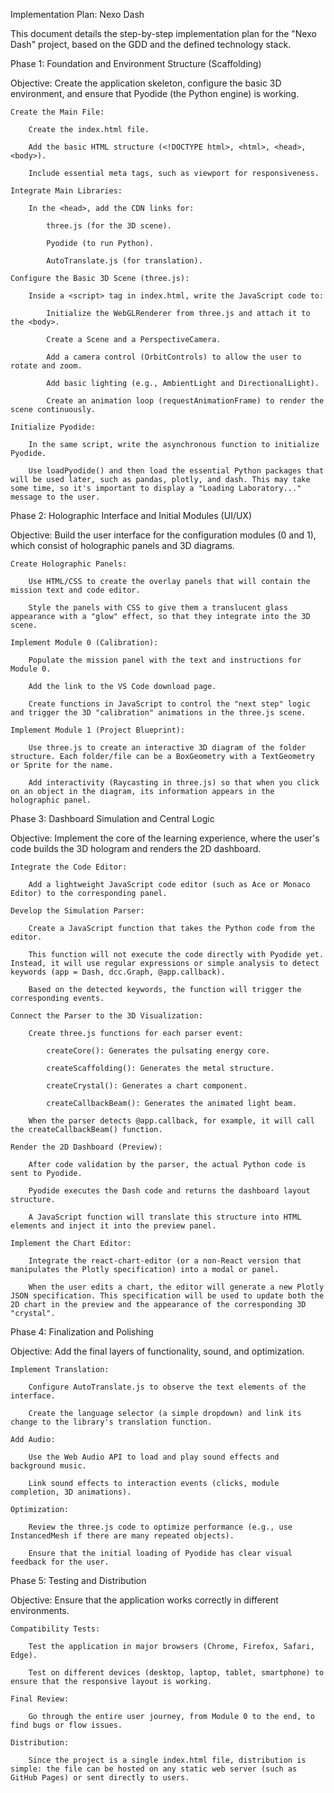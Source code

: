 Implementation Plan: Nexo Dash

This document details the step-by-step implementation plan for the "Nexo Dash" project, based on the GDD and the defined technology stack.

Phase 1: Foundation and Environment Structure (Scaffolding)

Objective: Create the application skeleton, configure the basic 3D environment, and ensure that Pyodide (the Python engine) is working.

    Create the Main File:

        Create the index.html file.

        Add the basic HTML structure (<!DOCTYPE html>, <html>, <head>, <body>).

        Include essential meta tags, such as viewport for responsiveness.

    Integrate Main Libraries:

        In the <head>, add the CDN links for:

            three.js (for the 3D scene).

            Pyodide (to run Python).

            AutoTranslate.js (for translation).

    Configure the Basic 3D Scene (three.js):

        Inside a <script> tag in index.html, write the JavaScript code to:

            Initialize the WebGLRenderer from three.js and attach it to the <body>.

            Create a Scene and a PerspectiveCamera.

            Add a camera control (OrbitControls) to allow the user to rotate and zoom.

            Add basic lighting (e.g., AmbientLight and DirectionalLight).

            Create an animation loop (requestAnimationFrame) to render the scene continuously.

    Initialize Pyodide:

        In the same script, write the asynchronous function to initialize Pyodide.

        Use loadPyodide() and then load the essential Python packages that will be used later, such as pandas, plotly, and dash. This may take some time, so it's important to display a "Loading Laboratory..." message to the user.

Phase 2: Holographic Interface and Initial Modules (UI/UX)

Objective: Build the user interface for the configuration modules (0 and 1), which consist of holographic panels and 3D diagrams.

    Create Holographic Panels:

        Use HTML/CSS to create the overlay panels that will contain the mission text and code editor.

        Style the panels with CSS to give them a translucent glass appearance with a "glow" effect, so that they integrate into the 3D scene.

    Implement Module 0 (Calibration):

        Populate the mission panel with the text and instructions for Module 0.

        Add the link to the VS Code download page.

        Create functions in JavaScript to control the "next step" logic and trigger the 3D "calibration" animations in the three.js scene.

    Implement Module 1 (Project Blueprint):

        Use three.js to create an interactive 3D diagram of the folder structure. Each folder/file can be a BoxGeometry with a TextGeometry or Sprite for the name.

        Add interactivity (Raycasting in three.js) so that when you click on an object in the diagram, its information appears in the holographic panel.

Phase 3: Dashboard Simulation and Central Logic

Objective: Implement the core of the learning experience, where the user's code builds the 3D hologram and renders the 2D dashboard.

    Integrate the Code Editor:

        Add a lightweight JavaScript code editor (such as Ace or Monaco Editor) to the corresponding panel.

    Develop the Simulation Parser:

        Create a JavaScript function that takes the Python code from the editor.

        This function will not execute the code directly with Pyodide yet. Instead, it will use regular expressions or simple analysis to detect keywords (app = Dash, dcc.Graph, @app.callback).

        Based on the detected keywords, the function will trigger the corresponding events.

    Connect the Parser to the 3D Visualization:

        Create three.js functions for each parser event:

            createCore(): Generates the pulsating energy core.

            createScaffolding(): Generates the metal structure.

            createCrystal(): Generates a chart component.

            createCallbackBeam(): Generates the animated light beam.

        When the parser detects @app.callback, for example, it will call the createCallbackBeam() function.

    Render the 2D Dashboard (Preview):

        After code validation by the parser, the actual Python code is sent to Pyodide.

        Pyodide executes the Dash code and returns the dashboard layout structure.

        A JavaScript function will translate this structure into HTML elements and inject it into the preview panel.

    Implement the Chart Editor:

        Integrate the react-chart-editor (or a non-React version that manipulates the Plotly specification) into a modal or panel.

        When the user edits a chart, the editor will generate a new Plotly JSON specification. This specification will be used to update both the 2D chart in the preview and the appearance of the corresponding 3D "crystal".

Phase 4: Finalization and Polishing

Objective: Add the final layers of functionality, sound, and optimization.

    Implement Translation:

        Configure AutoTranslate.js to observe the text elements of the interface.

        Create the language selector (a simple dropdown) and link its change to the library's translation function.

    Add Audio:

        Use the Web Audio API to load and play sound effects and background music.

        Link sound effects to interaction events (clicks, module completion, 3D animations).

    Optimization:

        Review the three.js code to optimize performance (e.g., use InstancedMesh if there are many repeated objects).

        Ensure that the initial loading of Pyodide has clear visual feedback for the user.

Phase 5: Testing and Distribution

Objective: Ensure that the application works correctly in different environments.

    Compatibility Tests:

        Test the application in major browsers (Chrome, Firefox, Safari, Edge).

        Test on different devices (desktop, laptop, tablet, smartphone) to ensure that the responsive layout is working.

    Final Review:

        Go through the entire user journey, from Module 0 to the end, to find bugs or flow issues.

    Distribution:

        Since the project is a single index.html file, distribution is simple: the file can be hosted on any static web server (such as GitHub Pages) or sent directly to users.